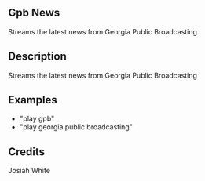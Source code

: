 ## Gpb News
Streams the latest news from Georgia Public Broadcasting

## Description
Streams the latest news from Georgia Public Broadcasting

## Examples
 * "play gpb"
 * "play georgia public broadcasting"

## Credits
Josiah White

